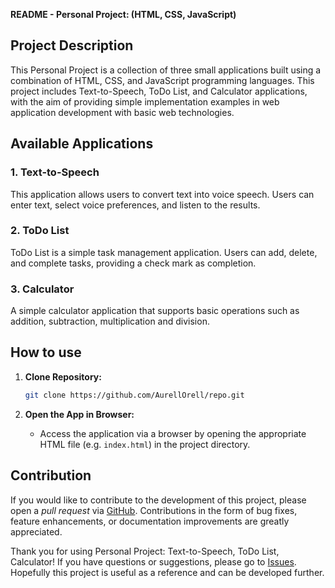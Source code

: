 **README - Personal Project: (HTML, CSS, JavaScript)**

## Project Description

This Personal Project is a collection of three small applications built using a combination of HTML, CSS, and JavaScript programming languages. This project includes Text-to-Speech, ToDo List, and Calculator applications, with the aim of providing simple implementation examples in web application development with basic web technologies.

## Available Applications

### 1. Text-to-Speech
This application allows users to convert text into voice speech. Users can enter text, select voice preferences, and listen to the results.

### 2. ToDo List
ToDo List is a simple task management application. Users can add, delete, and complete tasks, providing a check mark as completion.

### 3. Calculator
A simple calculator application that supports basic operations such as addition, subtraction, multiplication and division.

## How to use

1. **Clone Repository:**
    ```bash
    git clone https://github.com/AurellOrell/repo.git
    ```

2. **Open the App in Browser:**
    - Access the application via a browser by opening the appropriate HTML file (e.g. `index.html`) in the project directory.

## Contribution

If you would like to contribute to the development of this project, please open a *pull request* via [GitHub](https://github.com/AurellOrell/repo/pulls). Contributions in the form of bug fixes, feature enhancements, or documentation improvements are greatly appreciated.

Thank you for using Personal Project: Text-to-Speech, ToDo List, Calculator! If you have questions or suggestions, please go to [Issues](https://github.com/AurellOrell/repo/issues). Hopefully this project is useful as a reference and can be developed further.
